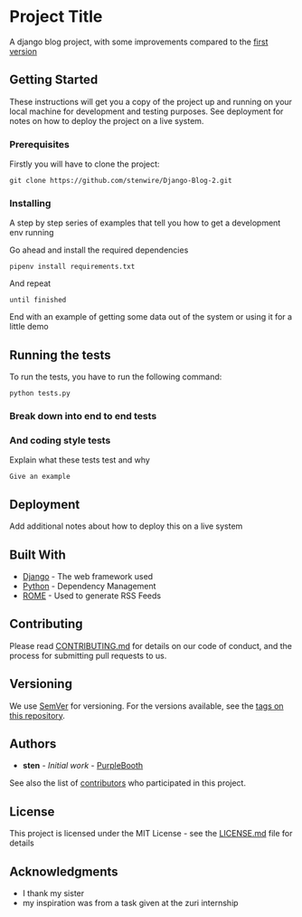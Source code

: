 # Project Title

A django blog project, with some improvements compared to the <a href="https://github.com/stenwire/the-django-blog-project.git">first version</a>

## Getting Started

These instructions will get you a copy of the project up and running on your local machine for development and testing purposes. See deployment for notes on how to deploy the project on a live system.

### Prerequisites

Firstly you will have to clone the project:

```
git clone https://github.com/stenwire/Django-Blog-2.git
```

### Installing

A step by step series of examples that tell you how to get a development env running

Go ahead and install the required dependencies

```
pipenv install requirements.txt
```

And repeat

```
until finished
```

End with an example of getting some data out of the system or using it for a little demo

## Running the tests

To run the tests, you have to run the following command:

```
python tests.py
```

### Break down into end to end tests

<!--Explain what these tests test and why

```
Give an example
```
-->

### And coding style tests

Explain what these tests test and why

```
Give an example
```

## Deployment

Add additional notes about how to deploy this on a live system

## Built With

* [Django](http://www.dropwizard.io/1.0.2/docs/) - The web framework used
* [Python](https://maven.apache.org/) - Dependency Management
* [ROME](https://rometools.github.io/rome/) - Used to generate RSS Feeds

## Contributing

Please read [CONTRIBUTING.md](https://gist.github.com/PurpleBooth/b24679402957c63ec426) for details on our code of conduct, and the process for submitting pull requests to us.

## Versioning

We use [SemVer](http://semver.org/) for versioning. For the versions available, see the [tags on this repository](https://github.com/your/project/tags). 

## Authors

* **sten** - *Initial work* - [PurpleBooth](https://github.com/PurpleBooth)

See also the list of [contributors](https://github.com/your/project/contributors) who participated in this project.

## License

This project is licensed under the MIT License - see the [LICENSE.md](LICENSE.md) file for details

## Acknowledgments

* I thank my sister
* my inspiration was from a task given at the zuri internship


